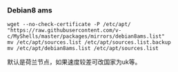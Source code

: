 ### Debian8 ams
```
wget --no-check-certificate -P /etc/apt/ "https://raw.githubusercontent.com/v-c/MyShells/master/packages/mirrors/debian8ams.list"
mv /etc/apt/sources.list /etc/apt/sources.list.backup
mv /etc/apt/debian8ams.list /etc/apt/sources.list
```
默认是荷兰节点，如果速度较差可改国家为uk等。